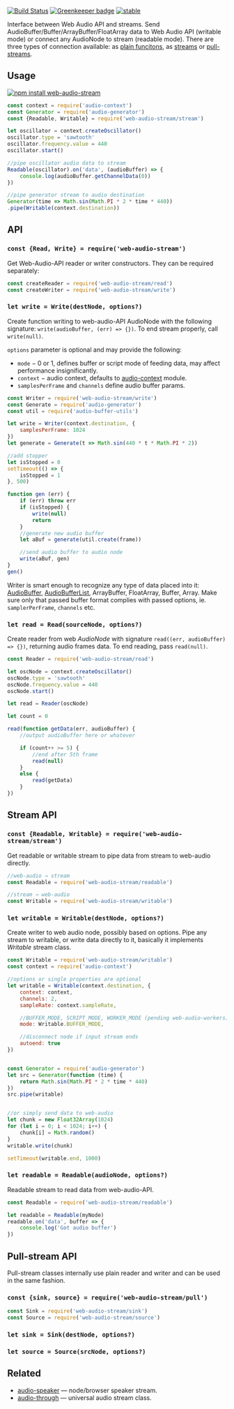 [![Build Status](https://travis-ci.org/audiojs/web-audio-stream.svg?branch=master)](https://travis-ci.org/audiojs/web-audio-stream) [![Greenkeeper badge](https://badges.greenkeeper.io/audiojs/web-audio-stream.svg)](https://greenkeeper.io/) [![stable](http://badges.github.io/stability-badges/dist/stable.svg)](http://github.com/badges/stability-badges)

Interface between Web Audio API and streams. Send AudioBuffer/Buffer/ArrayBuffer/FloatArray data to Web Audio API (writable mode) or connect any AudioNode to stream (readable mode). There are three types of connection available: as [plain funcitons](#API), as [streams](#Stream) or [pull-streams](#pull).

## Usage

[![npm install web-audio-stream](https://nodei.co/npm/web-audio-stream.png?mini=true)](https://npmjs.org/package/web-audio-stream/)

```js
const context = require('audio-context')
const Generator = require('audio-generator')
const {Readable, Writable} = require('web-audio-stream/stream')

let oscillator = context.createOscillator()
oscillator.type = 'sawtooth'
oscillator.frequency.value = 440
oscillator.start()

//pipe oscillator audio data to stream
Readable(oscillator).on('data', (audioBuffer) => {
	console.log(audioBuffer.getChannelData(0))
})

//pipe generator stream to audio destination
Generator(time => Math.sin(Math.PI * 2 * time * 440))
.pipe(Writable(context.destination))
```

## API

### `const {Read, Write} = require('web-audio-stream')`

Get Web-Audio-API reader or writer constructors. They can be required separately:

```js
const createReader = require('web-audio-stream/read')
const createWriter = require('web-audio-stream/write')
```

### `let write = Write(destNode, options?)`

Create function writing to web-audio-API AudioNode with the following signature: `write(audioBuffer, (err) => {})`. To end stream properly, call `write(null)`.

`options` parameter is optional and may provide the following:

* `mode` − 0 or 1, defines buffer or script mode of feeding data, may affect performance insignificantly.
* `context` − audio context, defaults to [audio-context](https://npmjs.org/package/audio-context) module.
* `samplesPerFrame` and `channels` define audio buffer params.

```js
const Writer = require('web-audio-stream/write')
const Generate = require('audio-generator')
const util = require('audio-buffer-utils')

let write = Writer(context.destination, {
	samplesPerFrame: 1024
})
let generate = Generate(t => Math.sin(440 * t * Math.PI * 2))

//add stopper
let isStopped = 0
setTimeout(() => {
	isStopped = 1
}, 500)

function gen (err) {
	if (err) throw err
	if (isStopped) {
		write(null)
		return
	}
	//generate new audio buffer
	let aBuf = generate(util.create(frame))

	//send audio buffer to audio node
	write(aBuf, gen)
}
gen()
```

Writer is smart enough to recognize any type of data placed into it: [AudioBuffer](https://github.com/audiojs/audio-buffer), [AudioBufferList](https://github.com/audiojs/audio-buffer-list), ArrayBuffer, FloatArray, Buffer, Array. Make sure only that passed buffer format complies with passed options, ie. `samplerPerFrame`, `channels` etc.

### `let read = Read(sourceNode, options?)`

Create reader from web _AudioNode_ with signature `read((err, audioBuffer) => {})`, returning audio frames data. To end reading, pass `read(null)`.

```js
const Reader = require('web-audio-stream/read')

let oscNode = context.createOscillator()
oscNode.type = 'sawtooth'
oscNode.frequency.value = 440
oscNode.start()

let read = Reader(oscNode)

let count = 0

read(function getData(err, audioBuffer) {
	//output audioBuffer here or whatever

	if (count++ >= 5) {
		//end after 5th frame
		read(null)
	}
	else {
		read(getData)
	}
})
```

## Stream API

### `const {Readable, Writable} = require('web-audio-stream/stream')`

Get readable or writable stream to pipe data from stream to web-audio directly.

```js
//web-audio → stream
const Readable = require('web-audio-stream/readable')

//stream → web-audio
const Writable = require('web-audio-stream/writable')
```

### `let writable = Writable(destNode, options?)`

Create writer to web audio node, possibly based on options. Pipe any stream to writable, or write data directly to it, basically it implements _Writable_ stream class.

```js
const Writable = require('web-audio-stream/writable')
const context = require('audio-context')

//options or single properties are optional
let writable = Writable(context.destination, {
	context: context,
	channels: 2,
	sampleRate: context.sampleRate,

	//BUFFER_MODE, SCRIPT_MODE, WORKER_MODE (pending web-audio-workers)
	mode: Writable.BUFFER_MODE,

	//disconnect node if input stream ends
	autoend: true
})


const Generator = require('audio-generator')
let src = Generator(function (time) {
	return Math.sin(Math.PI * 2 * time * 440)
})
src.pipe(writable)


//or simply send data to web-audio
let chunk = new Float32Array(1024)
for (let i = 0; i < 1024; i++) {
	chunk[i] = Math.random()
}
writable.write(chunk)

setTimeout(writable.end, 1000)
```

### `let readable = Readable(audioNode, options?)`

Readable stream to read data from web-audio-API.

```js
const Readable = require('web-audio-stream/readable')

let readable = Readable(myNode)
readable.on('data', buffer => {
	console.log('Got audio buffer')
})
```

## Pull-stream API

Pull-stream classes internally use plain reader and writer and can be used in the same fashion.

### `const {sink, source} = require('web-audio-stream/pull')`

```js
const Sink = require('web-audio-stream/sink')
const Source = require('web-audio-stream/source')
```

### `let sink = Sink(destNode, options?)`

### `let source = Source(srcNode, options?)`


## Related

* [audio-speaker](https://github.com/audiojs/audio-speaker) — node/browser speaker stream.
* [audio-through](https://github.com/audiojs/audio-speaker) — universal audio stream class.
